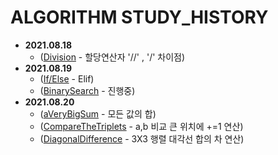 # ALGORITHM STUDY_HISTORY

- __2021.08.18__
  + ([Division](https://github.com/dahoonchoi/algorithm_study/blob/main/hackerrank/prct_division.py) - 할당연산자 '//' , '/' 차이점)
- __2021.08.19__ 
  + ([If/Else](https://github.com/dahoonchoi/algorithm_study/blob/main/hackerrank/prct_ifelse.py) - Elif)
  + ([BinarySearch](https://github.com/dahoonchoi/algorithm_study/blob/main/programmers/prct_binarysearch.py) - 진행중)
- __2021.08.20__
  + ([aVeryBigSum](https://github.com/dahoonchoi/algorithm_study/blob/main/hackerrank/averybigsum.py) - 모든 값의 합)
  + ([CompareTheTriplets](https://github.com/dahoonchoi/algorithm_study/blob/main/hackerrank/compare_the_triplets.py) - a,b 비교 큰 위치에 +=1 연산)
  + ([DiagonalDifference](https://github.com/dahoonchoi/algorithm_study/blob/main/hackerrank/diagonal_difference.py) - 3X3 행렬 대각선 합의 차 연산)
